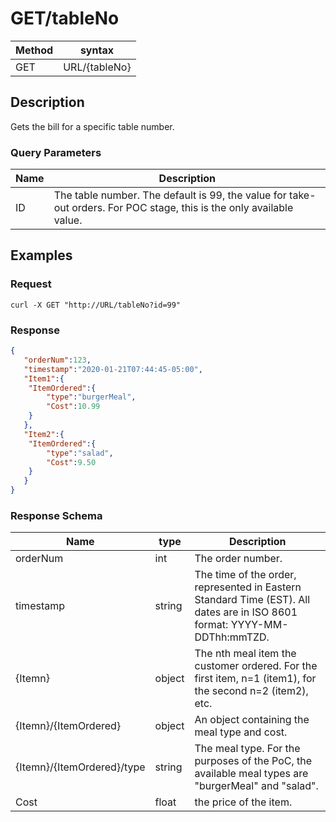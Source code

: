 # GET/tableNo 

Method | syntax
----- | ----------
GET | URL/{tableNo}


## Description
Gets the bill for a specific table number.

### Query Parameters

Name | Description
---- | --------------------
ID | The table number. The default is 99, the value for take-out orders. For POC stage, this is the only available value. 

## Examples

### Request

```curl
curl -X GET "http://URL/tableNo?id=99"

```

### Response

```JSON
{
   "orderNum":123,
   "timestamp":"2020-01-21T07:44:45-05:00",
   "Item1":{
  	"ItemOrdered":{
     	"type":"burgerMeal",
     	"Cost":10.99
  	}
   },
   "Item2":{
  	"ItemOrdered":{
     	"type":"salad",
     	"Cost":9.50
  	}
   }
}
```

### Response Schema
Name | type | Description
---- | ----- | ----- 
orderNum | int |  The order number.  
timestamp | string |  The time of the order, represented in Eastern Standard Time (EST). All dates are in ISO 8601 format: YYYY-MM-DDThh:mmTZD.  
{Itemn} | object |  The nth meal item  the customer ordered. For the first item, n=1 (item1), for the second n=2 (item2), etc.
{Itemn}/{ItemOrdered} | object | An object containing the meal type and cost.  
{Itemn}/{ItemOrdered}/type | string |  The meal type. For  the purposes of the PoC, the available meal types are "burgerMeal" and "salad".  
Cost | float |  the price of the item.  

